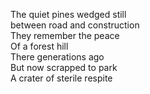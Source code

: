 The quiet pines wedged still   
between road and construction  
They remember the peace  
Of a forest hill  
There generations ago  
But now scrapped to park  
A crater of sterile respite
